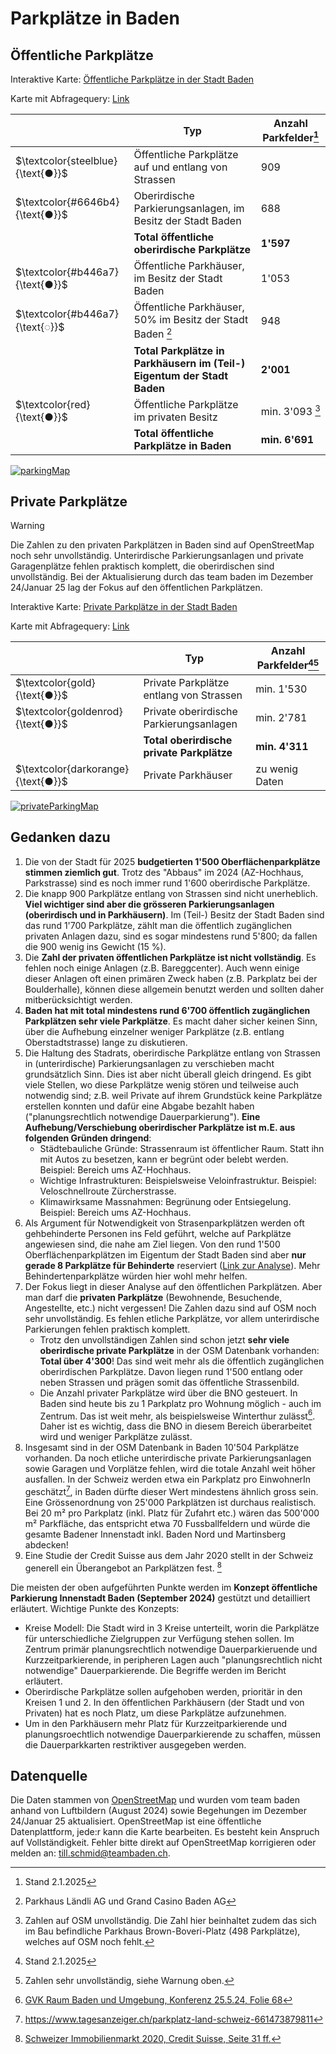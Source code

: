 # Parkplätze in Baden

## Öffentliche Parkplätze
Interaktive Karte: [Öffentliche Parkplätze in der Stadt Baden](https://overpass-turbo.eu/map.html?Q=%2F*%0APUBLIC+PARKING+IN+BADEN%0A*%2F%0A%0A%5Bout%3Ajson%5D%5Btimeout%3A25%5D%3B%0A%0A%2F%2F+Search+Area%0Aarea%28id%3A3601684261%29-%3E.Baden%3B%0A%28%0A++area%28id%3A3601684261%29%3B%0A++area%28id%3A3601684458%29%3B%0A++%29-%3E.BadenWettingen%3B%0A%0A%0A%2F%2F+1%29+Publicly+accessible+street+parking+%28operated+by+city+of+Baden%29%0Anwr%5B%22amenity%22%3D%22parking%22%5D%5B%22access%22%3D%22yes%22%5D%5B%22parking%22%7E%22%5E%28street_side%7Clane%7Con_kerb%7Chalf_on_kerb%29%24%22%5D%28area.Baden%29%3B%0Aout+geom%3B%0A%0Amake+stats+streetParking%3Dsum%28is_tag%28%22capacity%22%29+%3F+number%28t%5B%22capacity%22%5D%29+%3A+0%29%3B%0Aout%3B%0A%0A%2F%2F+2%29+Surface+parkings+operated+by+city+of+Baden%0A%2F%2F+Note%3A+Parking+Schwimmbad+is+located+in+Wettingen%0A%0A%28%0A++nwr%5B%22amenity%22%3D%22parking%22%5D%5B%22access%22%3D%22yes%22%5D%0A++%5B%22parking%22%3D%22surface%22%5D%5B%22operator%22%3D%22Stadt+Baden%22%5D%28area.BadenWettingen%29%3B%0A%29%3B%0Aout+geom%3B%0A%0Amake+stats+surfaceParking%3Dsum%28is_tag%28%22capacity%22%29+%3F+number%28t%5B%22capacity%22%5D%29+%3A+0%29%3B%0Aout%3B%0A%0A%2F%2F+3.1%29+Garages+%28%22Parkh%C3%A4user%22%29+operated+by+city+of+Baden%0A%2F%2F+Garages+can+be+maped+with+amenity%3Dparking_entrance+and%2For+amenity%3Dparking.+To+avoid+doublecounting%2C+only+items+with+a+name+are+shown.%0Anwr%5B%22amenity%22%7E%22%5E%28parking%7Cparking_entrance%29%24%22%5D%5B%22access%22%3D%22yes%22%5D%5B%22name%22%7E%22.%22%5D%5B%22parking%22%7E%22%5E%28multi-storey%7Cunderground%7Crooftop%29%24%22%5D%5B%22operator%22%3D%22Stadt+Baden%22%5D%28area.Baden%29%3B%0A%0Aout+geom%3B%0Amake+stats+garageParkingCity%3Dsum%28is_tag%28%22capacity%22%29+%3F+number%28t%5B%22capacity%22%5D%29+%3A+0%29%3B%0Aout%3B%0A%0A%2F%2F+3.2%29+Garages+%28%22Parkh%C3%A4user%22%29+operated+by+Parkhaus+L%C3%A4ndli+AG+and+Grand+Casino+Baden+AG%0A%2F%2F+Garages+can+be+maped+with+amenity%3Dparking_entrance+and%2For+amenity%3Dparking.+To+avoid+doublecounting%2C+only+items+with+a+name+are+shown.%0A+nwr%5B%22amenity%22%7E%22%5E%28parking%7Cparking_entrance%29%24%22%5D%5B%22access%22%3D%22yes%22%5D%5B%22name%22%7E%22.%22%5D%5B%22parking%22%7E%22%5E%28multi-storey%7Cunderground%7Crooftop%29%24%22%5D%5B%22operator%22%7E%22%5E%28Parkhaus+L%C3%A4ndli+AG%7CGrand+Casino+Baden+AG%29%24%22%5D%28area.Baden%29%3B%0A%0Aout+geom%3B%0Amake+stats+garageParkingLaendliCasino%3Dsum%28is_tag%28%22capacity%22%29+%3F+number%28t%5B%22capacity%22%5D%29+%3A+0%29%3B%0Aout%3B%0A%0A%0A%2F%2F+4%29+Public+parking+%28surface+or+garages%29+operated+by+privates%0A++%0A++++nwr%5B%22amenity%22%7E%22%5E%28parking%7Cparking_entrance%29%24%22%5D%5B%22access%22%3D%22yes%22%5D%5B%22parking%22%7E%22%5E%28surface%7Cmulti-storey%7Cunderground%7Crooftop%29%24%22%5D%5B%22operator%3Atype%22%21%3D%22government%22%5D%5B%22operator%3Atype%22%5D%5B%22operator%22%21%3D%22Parkhaus+L%C3%A4ndli+AG%22%5D%5B%22operator%22%21%3D%22Grand+Casino+Baden+AG%22%5D%28area.Baden%29%3B%0Aout+geom%3B%0Amake+stats+publicParkingByPrivate%3Dsum%28is_tag%28%22capacity%22%29+%3F+number%28t%5B%22capacity%22%5D%29+%3A+0%29%3B%0Aout%3B%0A%0A%2F%2F+MAP+STYLE%0A%0A%0A%0A%0A%0A%0A%0A%0A%0A%0A%0A%0A%0A%0A%0A%0A%0A%0A%0A%0A%0A%0A%0A%0A%0A%0A%0A%0A%0A%0A%0A%0A%0A%0A%0A%0A%0A%2F%2F+Best+use+with+Tile+Server%3A+http%3A%2F%2F%7Bs%7D.basemaps.cartocdn.com%2Flight_all%2F%7Bz%7D%2F%7Bx%7D%2F%7By%7D.png%7B%7Bstyle%3A+%0A%0A*%5Bparking%3Dlane%5D%0A%7B+color%3A+steelblue%3B+fill-color%3Asteelblue%3B+%7D%0A*%5Bparking%3Dstreet_side%5D%0A%7B+color%3A+steelblue%3B+fill-color%3Asteelblue%3B+%7D%0A*%5Bparking%3Don_kerb%5D%0A%7B+color%3A+steelblue%3B+fill-color%3Asteelblue%3B+%7D%0A*%5Bparking%3Dhalf_on_kerb%5D%0A%7B+color%3A+steelblue%3B+fill-color%3Asteelblue%3B+%7D%0A%0A*%5Bparking%3Dsurface%5D%0A%7B+color%3A+%236646b4%3B+fill-color%3A%236646b4%3B+%7D%0A%0A*%5Bparking%3Dmulti-storey%5D%0A%7B+color%3A+%23b446a7%3B+fill-color%3A%23b446a7+%7D%0A*%5Bparking%3Dunderground%5D%0A%7B+color%3A+%23b446a7%3B+fill-color%3A%23b446a7%3B+%7D%0A*%5Bparking%3Drooftop%5D%0A%7B+color%3A+%23b446a7%3B+fill-color%3A%23b446a7%3B+%7D%0A%0A*%5Boperator%3DParkhaus+L%C3%A4ndli+AG%5D%0A%7B+color%3A+%23b446a7%3B+fill-color%3A%23b446a7%3B+dashes%3A1%2C3%3B%7D%0A*%5Boperator%3DGrand+Casino+Baden+AG%5D%0A%7B+color%3A+%23b446a7%3B+fill-color%3A%23b446a7%3B+dashes%3A1%2C3%3B%7D%0A%0A*%5Boperator%3Atype%5D%5Boperator%21%3DStadt+Baden%5D%5Boperator%21%3DParkhaus+L%C3%A4ndli+AG%5D%5Boperator%21%3DGrand+Casino+Baden+AG%5D%0A%7B+color%3A+red%3B+fill-color%3Ared%3B%7D%0A%7Btext%3A+eval%28%22tag%28%27name%27%29%22%29%3B%7D%0A%0A*%5Bcapacity%3E25%5D%0A%7Btext%3A+eval%28%22tag%28%27name%27%29+.+%27+%28%27+.+tag%28%27capacity%27%29+.+%27%29%27%22%29%3B%7D%0A%0A%0A+%7D%7D)

Karte mit Abfragequery: [Link](https://overpass-turbo.eu/s/1WxE)

| | Typ | Anzahl Parkfelder[^3] |
|--|--|--|
| $`\textcolor{steelblue}{\text{●}}`$ |  Öffentliche Parkplätze auf und entlang von Strassen | 909
| $`\textcolor{#6646b4}{\text{●}}`$ | Oberirdische Parkierungsanlagen, im Besitz der Stadt Baden | 688
| | **Total öffentliche oberirdische Parkplätze** | **1'597**
| $`\textcolor{#b446a7}{\text{●}}`$ | Öffentliche Parkhäuser, im Besitz der Stadt Baden | 1'053
| $`\textcolor{#b446a7}{\text{◌}}`$ | Öffentliche Parkhäuser, 50% im Besitz der Stadt Baden [^1] | 948
| | **Total Parkplätze in Parkhäusern im (Teil-) Eigentum der Stadt Baden** | **2'001**
| $`\textcolor{red}{\text{●}}`$ | Öffentliche Parkplätze im privaten Besitz | min. 3'093 [^2]
| | **Total öffentliche Parkplätze in Baden** | **min. 6'691**

[![parkingMap](https://github.com/user-attachments/assets/5425308f-0b49-418a-8a22-af085cf9a5d9)](https://overpass-turbo.eu/map.html?Q=%2F*%0APUBLIC+PARKING+IN+BADEN%0A*%2F%0A%0A%5Bout%3Ajson%5D%5Btimeout%3A25%5D%3B%0A%0A%2F%2F+Search+Area%0Aarea%28id%3A3601684261%29-%3E.Baden%3B%0A%28%0A++area%28id%3A3601684261%29%3B%0A++area%28id%3A3601684458%29%3B%0A++%29-%3E.BadenWettingen%3B%0A%0A%0A%2F%2F+1%29+Publicly+accessible+street+parking+%28operated+by+city+of+Baden%29%0Anwr%5B%22amenity%22%3D%22parking%22%5D%5B%22access%22%3D%22yes%22%5D%5B%22parking%22%7E%22%5E%28street_side%7Clane%7Con_kerb%7Chalf_on_kerb%29%24%22%5D%28area.Baden%29%3B%0Aout+geom%3B%0A%0Amake+stats+streetParking%3Dsum%28is_tag%28%22capacity%22%29+%3F+number%28t%5B%22capacity%22%5D%29+%3A+0%29%3B%0Aout%3B%0A%0A%2F%2F+2%29+Surface+parkings+operated+by+city+of+Baden%0A%2F%2F+Note%3A+Parking+Schwimmbad+is+located+in+Wettingen%0A%0A%28%0A++nwr%5B%22amenity%22%3D%22parking%22%5D%5B%22access%22%3D%22yes%22%5D%0A++%5B%22parking%22%3D%22surface%22%5D%5B%22operator%22%3D%22Stadt+Baden%22%5D%28area.BadenWettingen%29%3B%0A%29%3B%0Aout+geom%3B%0A%0Amake+stats+surfaceParking%3Dsum%28is_tag%28%22capacity%22%29+%3F+number%28t%5B%22capacity%22%5D%29+%3A+0%29%3B%0Aout%3B%0A%0A%2F%2F+3.1%29+Garages+%28%22Parkh%C3%A4user%22%29+operated+by+city+of+Baden%0A%2F%2F+Garages+can+be+maped+with+amenity%3Dparking_entrance+and%2For+amenity%3Dparking.+To+avoid+doublecounting%2C+only+items+with+a+name+are+shown.%0Anwr%5B%22amenity%22%7E%22%5E%28parking%7Cparking_entrance%29%24%22%5D%5B%22access%22%3D%22yes%22%5D%5B%22name%22%7E%22.%22%5D%5B%22parking%22%7E%22%5E%28multi-storey%7Cunderground%7Crooftop%29%24%22%5D%5B%22operator%22%3D%22Stadt+Baden%22%5D%28area.Baden%29%3B%0A%0Aout+geom%3B%0Amake+stats+garageParkingCity%3Dsum%28is_tag%28%22capacity%22%29+%3F+number%28t%5B%22capacity%22%5D%29+%3A+0%29%3B%0Aout%3B%0A%0A%2F%2F+3.2%29+Garages+%28%22Parkh%C3%A4user%22%29+operated+by+Parkhaus+L%C3%A4ndli+AG+and+Grand+Casino+Baden+AG%0A%2F%2F+Garages+can+be+maped+with+amenity%3Dparking_entrance+and%2For+amenity%3Dparking.+To+avoid+doublecounting%2C+only+items+with+a+name+are+shown.%0A+nwr%5B%22amenity%22%7E%22%5E%28parking%7Cparking_entrance%29%24%22%5D%5B%22access%22%3D%22yes%22%5D%5B%22name%22%7E%22.%22%5D%5B%22parking%22%7E%22%5E%28multi-storey%7Cunderground%7Crooftop%29%24%22%5D%5B%22operator%22%7E%22%5E%28Parkhaus+L%C3%A4ndli+AG%7CGrand+Casino+Baden+AG%29%24%22%5D%28area.Baden%29%3B%0A%0Aout+geom%3B%0Amake+stats+garageParkingLaendliCasino%3Dsum%28is_tag%28%22capacity%22%29+%3F+number%28t%5B%22capacity%22%5D%29+%3A+0%29%3B%0Aout%3B%0A%0A%0A%2F%2F+4%29+Public+parking+%28surface+or+garages%29+operated+by+privates%0A++%0A++++nwr%5B%22amenity%22%7E%22%5E%28parking%7Cparking_entrance%29%24%22%5D%5B%22access%22%3D%22yes%22%5D%5B%22parking%22%7E%22%5E%28surface%7Cmulti-storey%7Cunderground%7Crooftop%29%24%22%5D%5B%22operator%3Atype%22%21%3D%22government%22%5D%5B%22operator%3Atype%22%5D%5B%22operator%22%21%3D%22Parkhaus+L%C3%A4ndli+AG%22%5D%5B%22operator%22%21%3D%22Grand+Casino+Baden+AG%22%5D%28area.Baden%29%3B%0Aout+geom%3B%0Amake+stats+publicParkingByPrivate%3Dsum%28is_tag%28%22capacity%22%29+%3F+number%28t%5B%22capacity%22%5D%29+%3A+0%29%3B%0Aout%3B%0A%0A%2F%2F+MAP+STYLE%0A%0A%0A%0A%0A%0A%0A%0A%0A%0A%0A%0A%0A%0A%0A%0A%0A%0A%0A%0A%0A%0A%0A%0A%0A%0A%0A%0A%0A%0A%0A%0A%0A%0A%0A%0A%0A%0A%2F%2F+Best+use+with+Tile+Server%3A+http%3A%2F%2F%7Bs%7D.basemaps.cartocdn.com%2Flight_all%2F%7Bz%7D%2F%7Bx%7D%2F%7By%7D.png%7B%7Bstyle%3A+%0A%0A*%5Bparking%3Dlane%5D%0A%7B+color%3A+steelblue%3B+fill-color%3Asteelblue%3B+%7D%0A*%5Bparking%3Dstreet_side%5D%0A%7B+color%3A+steelblue%3B+fill-color%3Asteelblue%3B+%7D%0A*%5Bparking%3Don_kerb%5D%0A%7B+color%3A+steelblue%3B+fill-color%3Asteelblue%3B+%7D%0A*%5Bparking%3Dhalf_on_kerb%5D%0A%7B+color%3A+steelblue%3B+fill-color%3Asteelblue%3B+%7D%0A%0A*%5Bparking%3Dsurface%5D%0A%7B+color%3A+%236646b4%3B+fill-color%3A%236646b4%3B+%7D%0A%0A*%5Bparking%3Dmulti-storey%5D%0A%7B+color%3A+%23b446a7%3B+fill-color%3A%23b446a7+%7D%0A*%5Bparking%3Dunderground%5D%0A%7B+color%3A+%23b446a7%3B+fill-color%3A%23b446a7%3B+%7D%0A*%5Bparking%3Drooftop%5D%0A%7B+color%3A+%23b446a7%3B+fill-color%3A%23b446a7%3B+%7D%0A%0A*%5Boperator%3DParkhaus+L%C3%A4ndli+AG%5D%0A%7B+color%3A+%23b446a7%3B+fill-color%3A%23b446a7%3B+dashes%3A1%2C3%3B%7D%0A*%5Boperator%3DGrand+Casino+Baden+AG%5D%0A%7B+color%3A+%23b446a7%3B+fill-color%3A%23b446a7%3B+dashes%3A1%2C3%3B%7D%0A%0A*%5Boperator%3Atype%5D%5Boperator%21%3DStadt+Baden%5D%5Boperator%21%3DParkhaus+L%C3%A4ndli+AG%5D%5Boperator%21%3DGrand+Casino+Baden+AG%5D%0A%7B+color%3A+red%3B+fill-color%3Ared%3B%7D%0A%7Btext%3A+eval%28%22tag%28%27name%27%29%22%29%3B%7D%0A%0A*%5Bcapacity%3E25%5D%0A%7Btext%3A+eval%28%22tag%28%27name%27%29+.+%27+%28%27+.+tag%28%27capacity%27%29+.+%27%29%27%22%29%3B%7D%0A%0A%0A+%7D%7D)

## Private Parkplätze
> [!WARNING]
> Die Zahlen zu den privaten Parkplätzen in Baden sind auf OpenStreetMap noch sehr unvollständig. Unterirdische Parkierungsanlagen und private Garagenplätze fehlen praktisch komplett, die oberirdischen sind unvollständig. Bei der Aktualisierung durch das team baden im Dezember 24/Januar 25 lag der Fokus auf den öffentlichen Parkplätzen.

Interaktive Karte: [Private Parkplätze in der Stadt Baden](https://overpass-turbo.eu/map.html?Q=%2F%2F+%40name+Private+Parking+Stadt+Baden%0A%0A%2F*%0APRIVATE+PARKING+IN+BADEN+%28incomplete+data%21%29%0A*%2F%0A%0A%5Bout%3Ajson%5D%5Btimeout%3A25%5D%3B%0A%0A%2F%2F+Search+Area%0Aarea%28id%3A3601684261%29-%3E.Baden%3B%0A%28%0A++area%28id%3A3601684261%29%3B%0A++area%28id%3A3601684458%29%3B%0A++%29-%3E.BadenWettingen%3B%0A%0A%0A%2F%2F+1%29+Private+street+parking+%0Anwr%5B%22amenity%22%3D%22parking%22%5D%5B%22access%22%5D%5B%22access%22%21%3D%22yes%22%5D%5B%22parking%22%7E%22%5E%28street_side%7Clane%7Con_kerb%7Chalf_on_kerb%29%24%22%5D%28area.Baden%29%3B%0Aout+geom%3B%0A%0Amake+stats+streetParking%3Dsum%28is_tag%28%22capacity%22%29+%3F+number%28t%5B%22capacity%22%5D%29+%3A+0%29%3B%0Aout%3B%0A%0A%2F%2F+2%29+Private+surface+parking+%0Anwr%5B%22amenity%22%3D%22parking%22%5D%5B%22access%22%5D%5B%22access%22%21%3D%22yes%22%5D%5B%22parking%22%3D%22surface%22%5D%28area.Baden%29%3B%0Aout+geom%3B%0A%0Amake+stats+surfaceParking%3Dsum%28is_tag%28%22capacity%22%29+%3F+number%28t%5B%22capacity%22%5D%29+%3A+0%29%3B%0Aout%3B%0A%0A%2F%2F+3%29+Private+garage+parking%0A%0Anwr%5B%22amenity%22%7E%22%5E%28parking%7Cparking_entrance%29%24%22%5D%5B%22access%22%5D%5B%22access%22%21%3D%22yes%22%5D%5B%22parking%22%7E%22%5E%28multi-storey%7Cunderground%7Crooftop%29%24%22%5D%28area.Baden%29%3B%0A%0Aout+geom%3B%0Amake+stats+garageParking%3Dsum%28is_tag%28%22capacity%22%29+%3F+number%28t%5B%22capacity%22%5D%29+%3A+0%29%3B%0Aout%3B%0A%0A%2F%2F+MAP+STYLE%0A%0A%0A%0A%0A%0A%0A%0A%0A%0A%0A%0A%0A%0A%0A%0A%0A%0A%0A%0A%0A%0A%0A%0A%0A%0A%0A%0A%2F%2F+Best+use+with+Tile+Server%3A+http%3A%2F%2F%7Bs%7D.basemaps.cartocdn.com%2Flight_all%2F%7Bz%7D%2F%7Bx%7D%2F%7By%7D.png%7B%7Bstyle%3A+%0A%0A*%5Bparking%3Dlane%5D%0A%7B+color%3A+gold%3B+fill-color%3Agold%3B+%7D%0A*%5Bparking%3Dstreet_side%5D%0A%7B+color%3A+gold%3B+fill-color%3Agold%3B+%7D%0A*%5Bparking%3Don_kerb%5D%0A%7B+color%3A+gold%3B+fill-color%3Agold%3B+%7D%0A*%5Bparking%3Dhalf_on_kerb%5D%0A%7B+color%3A+gold%3B+fill-color%3Agold%3B+%7D%0A%0A*%5Bparking%3Dsurface%5D%0A%7B+color%3A+goldenrod%3B+fill-color%3Agoldenrod+%7D%0A%0A*%5Bparking%3Dmulti-storey%5D%0A%7B+color%3A+darkorange%3B+fill-color%3Adarkorange+%7D%0A*%5Bparking%3Dunderground%5D%0A%7B+color%3A+darkorange%3B+fill-color%3Adarkorange+%7D%0A*%5Bparking%3Drooftop%5D%0A%7B+color%3A+darkorange%3B+fill-color%3Adarkorange+%7D%0A%0A*%5Bcapacity%3E25%5D%0A%7Btext%3A+eval%28%22tag%28%27name%27%29+.+%27+%28%27+.+tag%28%27capacity%27%29+.+%27%29%27%22%29%3B%7D%0A%0A+%7D%7D)

Karte mit Abfragequery: [Link](https://overpass-turbo.eu/s/1WxG)

| | Typ | Anzahl Parkfelder[^3][^7] |
|--|--|--|
| $`\textcolor{gold}{\text{●}}`$ |  Private Parkplätze entlang von Strassen | min. 1'530
| $`\textcolor{goldenrod}{\text{●}}`$ | Private oberirdische Parkierungsanlagen | min. 2'781
| | **Total oberirdische private Parkplätze** | **min. 4'311**
| $`\textcolor{darkorange}{\text{●}}`$ | Private Parkhäuser | zu wenig Daten

[![privateParkingMap](https://github.com/user-attachments/assets/1cf6daed-059a-4121-bc6e-91d716e464eb)](https://overpass-turbo.eu/map.html?Q=%2F%2F+%40name+Private+Parking+Stadt+Baden%0A%0A%2F*%0APRIVATE+PARKING+IN+BADEN+%28incomplete+data%21%29%0A*%2F%0A%0A%5Bout%3Ajson%5D%5Btimeout%3A25%5D%3B%0A%0A%2F%2F+Search+Area%0Aarea%28id%3A3601684261%29-%3E.Baden%3B%0A%28%0A++area%28id%3A3601684261%29%3B%0A++area%28id%3A3601684458%29%3B%0A++%29-%3E.BadenWettingen%3B%0A%0A%0A%2F%2F+1%29+Private+street+parking+%0Anwr%5B%22amenity%22%3D%22parking%22%5D%5B%22access%22%5D%5B%22access%22%21%3D%22yes%22%5D%5B%22parking%22%7E%22%5E%28street_side%7Clane%7Con_kerb%7Chalf_on_kerb%29%24%22%5D%28area.Baden%29%3B%0Aout+geom%3B%0A%0Amake+stats+streetParking%3Dsum%28is_tag%28%22capacity%22%29+%3F+number%28t%5B%22capacity%22%5D%29+%3A+0%29%3B%0Aout%3B%0A%0A%2F%2F+2%29+Private+surface+parking+%0Anwr%5B%22amenity%22%3D%22parking%22%5D%5B%22access%22%5D%5B%22access%22%21%3D%22yes%22%5D%5B%22parking%22%3D%22surface%22%5D%28area.Baden%29%3B%0Aout+geom%3B%0A%0Amake+stats+surfaceParking%3Dsum%28is_tag%28%22capacity%22%29+%3F+number%28t%5B%22capacity%22%5D%29+%3A+0%29%3B%0Aout%3B%0A%0A%2F%2F+3%29+Private+garage+parking%0A%0Anwr%5B%22amenity%22%7E%22%5E%28parking%7Cparking_entrance%29%24%22%5D%5B%22access%22%5D%5B%22access%22%21%3D%22yes%22%5D%5B%22parking%22%7E%22%5E%28multi-storey%7Cunderground%7Crooftop%29%24%22%5D%28area.Baden%29%3B%0A%0Aout+geom%3B%0Amake+stats+garageParking%3Dsum%28is_tag%28%22capacity%22%29+%3F+number%28t%5B%22capacity%22%5D%29+%3A+0%29%3B%0Aout%3B%0A%0A%2F%2F+MAP+STYLE%0A%0A%0A%0A%0A%0A%0A%0A%0A%0A%0A%0A%0A%0A%0A%0A%0A%0A%0A%0A%0A%0A%0A%0A%0A%0A%0A%0A%2F%2F+Best+use+with+Tile+Server%3A+http%3A%2F%2F%7Bs%7D.basemaps.cartocdn.com%2Flight_all%2F%7Bz%7D%2F%7Bx%7D%2F%7By%7D.png%7B%7Bstyle%3A+%0A%0A*%5Bparking%3Dlane%5D%0A%7B+color%3A+gold%3B+fill-color%3Agold%3B+%7D%0A*%5Bparking%3Dstreet_side%5D%0A%7B+color%3A+gold%3B+fill-color%3Agold%3B+%7D%0A*%5Bparking%3Don_kerb%5D%0A%7B+color%3A+gold%3B+fill-color%3Agold%3B+%7D%0A*%5Bparking%3Dhalf_on_kerb%5D%0A%7B+color%3A+gold%3B+fill-color%3Agold%3B+%7D%0A%0A*%5Bparking%3Dsurface%5D%0A%7B+color%3A+goldenrod%3B+fill-color%3Agoldenrod+%7D%0A%0A*%5Bparking%3Dmulti-storey%5D%0A%7B+color%3A+darkorange%3B+fill-color%3Adarkorange+%7D%0A*%5Bparking%3Dunderground%5D%0A%7B+color%3A+darkorange%3B+fill-color%3Adarkorange+%7D%0A*%5Bparking%3Drooftop%5D%0A%7B+color%3A+darkorange%3B+fill-color%3Adarkorange+%7D%0A%0A*%5Bcapacity%3E25%5D%0A%7Btext%3A+eval%28%22tag%28%27name%27%29+.+%27+%28%27+.+tag%28%27capacity%27%29+.+%27%29%27%22%29%3B%7D%0A%0A+%7D%7D)

## Gedanken dazu

1. Die von der Stadt für 2025 **budgetierten 1'500 Oberflächenparkplätze stimmen ziemlich gut**. Trotz des "Abbaus" im 2024 (AZ-Hochhaus, Parkstrasse) sind es noch immer rund 1'600 oberirdische Parkplätze.
2. Die knapp 900 Parkplätze entlang von Strassen sind nicht unerheblich. **Viel wichtiger sind aber die grösseren Parkierungsanlagen (oberirdisch und in Parkhäusern)**. Im (Teil-) Besitz der Stadt Baden sind das rund 1'700 Parkplätze, zählt man die öffentlich zugänglichen privaten Anlagen dazu, sind es sogar mindestens rund 5'800; da fallen die 900 wenig ins Gewicht (15 %).
3. Die **Zahl der privaten öffentlichen Parkplätze ist nicht vollständig**. Es fehlen noch einige Anlagen (z.B. Bareggcenter). Auch wenn einige dieser Anlagen oft einen primären Zweck haben (z.B. Parkplatz bei der Boulderhalle), können diese allgemein benutzt werden und sollten daher mitberücksichtigt werden.
4. **Baden hat mit total mindestens rund 6'700 öffentlich zugänglichen Parkplätzen sehr viele Parkplätze**. Es macht daher sicher keinen Sinn, über die Aufhebung einzelner weniger Parkplätze (z.B. entlang Oberstadtstrasse) lange zu diskutieren.
5. Die Haltung des Stadrats, oberirdische Parkplätze entlang von Strassen in (unterirdische) Parkierungsanlagen zu verschieben macht grundsätzlich Sinn. Dies ist aber nicht überall gleich dringend. Es gibt viele Stellen, wo diese Parkplätze wenig stören und teilweise auch notwendig sind; z.B. weil Private auf ihrem Grundstück keine Parkplätze erstellen konnten und dafür eine Abgabe bezahlt haben ("planungsrechtlich notwendige Dauerparkierung"). **Eine Aufhebung/Verschiebung oberirdischer Parkplätze ist m.E. aus folgenden Gründen dringend**:
   - Städtebauliche Gründe: Strassenraum ist öffentlicher Raum. Statt ihn mit Autos zu besetzen, kann er begrünt oder belebt werden. Beispiel: Bereich ums AZ-Hochhaus.
   - Wichtige Infrastrukturen: Beispielsweise Veloinfrastruktur. Beispiel: Veloschnellroute Zürcherstrasse.
   - Klimawirksame Massnahmen: Begrünung oder Entsiegelung. Beispiel: Bereich ums AZ-Hochhaus.
6. Als Argument für Notwendigkeit von Strasenparkplätzen werden oft gehbehinderte Personen ins Feld geführt, welche auf Parkplätze angewiesen sind, die nahe am Ziel liegen. Von den rund 1'500 Oberflächenparkplätzen im Eigentum der Stadt Baden sind aber **nur gerade 8 Parkplätze für Behinderte** reserviert ([Link zur Analyse](https://overpass-turbo.eu/s/1WxI)). Mehr Behindertenparkplätze würden hier wohl mehr helfen. 
7. Der Fokus liegt in dieser Analyse auf den öffentlichen Parkplätzen. Aber man darf die **privaten Parkplätze** (Bewohnende, Besuchende, Angestellte, etc.) nicht vergessen! Die Zahlen dazu sind auf OSM noch sehr unvollständig. Es fehlen etliche Parkplätze, vor allem unterirdische Parkierungen fehlen praktisch komplett.
   - Trotz den unvollständigen Zahlen sind schon jetzt **sehr viele oberirdische private Parkplätze** in der OSM Datenbank vorhanden: **Total über 4'300**! Das sind weit mehr als die öffentlich zugänglichen oberirdischen Parkplätze. Davon liegen rund 1'500 entlang oder neben Strassen und prägen somit das öffentliche Strassenbild. 
   - Die Anzahl privater Parkplätze wird über die BNO gesteuert. In Baden sind heute bis zu 1 Parkplatz pro Wohnung möglich - auch im Zentrum. Das ist weit mehr, als beispielsweise Winterthur zulässt[^4]. Daher ist es wichtig, dass die BNO in diesem Bereich überarbeitet wird und weniger Parkplätze zulässt.
8. Insgesamt sind in der OSM Datenbank in Baden 10'504 Parkplätze vorhanden. Da noch etliche unterirdische private Parkierungsanlagen sowie Garagen und Vorplätze fehlen, wird die totale Anzahl weit höher ausfallen. In der Schweiz werden etwa ein Parkplatz pro EinwohnerIn geschätzt[^5], in Baden dürfte dieser Wert mindestens ähnlich gross sein. Eine Grössenordnung von 25'000 Parkplätzen ist durchaus realistisch. Bei 20 m² pro Parkplatz (inkl. Platz für Zufahrt etc.) wären das 500'000 m² Parkfläche, das entspricht etwa 70 Fussballfeldern und würde die gesamte Badener Innenstadt inkl. Baden Nord und Martinsberg abdecken!
9. Eine Studie der Credit Suisse aus dem Jahr 2020 stellt in der Schweiz generell ein Überangebot an Parkplätzen fest. [^6]

Die meisten der oben aufgeführten Punkte werden im **Konzept öffentliche Parkierung Innenstadt Baden (September 2024)** gestützt und detailliert erläutert. Wichtige Punkte des Konzepts:
- Kreise Modell: Die Stadt wird in 3 Kreise unterteilt, worin die Parkplätze für unterschiedliche Zielgruppen zur Verfügung stehen sollen. Im Zentrum primär planungsrechtlich notwendige Dauerparkieruende und Kurzzeitparkierende, in peripheren Lagen auch "planungsrechtlich nicht notwendige" Dauerparkierende. Die Begriffe werden im Bericht erläutert.
- Oberirdische Parkplätze sollen aufgehoben werden, prioritär in den Kreisen 1 und 2. In den öffentlichen Parkhäusern (der Stadt und von Privaten) hat es noch Platz, um diese Parkplätze aufzunehmen.
- Um in den Parkhäusern mehr Platz für Kurzzeitparkierende und planungsroechtlich notwendige Dauerparkierende zu schaffen, müssen die Dauerparkkarten restriktiver ausgegeben werden.

## Datenquelle
Die Daten stammen von [OpenStreetMap](https://www.openstreetmap.org/) und wurden vom team baden anhand von Luftbildern (August 2024) sowie Begehungen im Dezember 24/Januar 25 aktualisiert. OpenStreetMap ist eine öffentliche Datenplattform, jede:r kann die Karte bearbeiten. Es besteht kein Anspruch auf Vollständigkeit.
Fehler bitte direkt auf OpenStreetMap korrigieren oder melden an: till.schmid@teambaden.ch.

[^1]: Parkhaus Ländli AG und Grand Casino Baden AG
[^2]: Zahlen auf OSM unvollständig. Die Zahl hier beinhaltet zudem das sich im Bau befindliche Parkhaus Brown-Boveri-Platz (498 Parkplätze), welches auf OSM noch fehlt.
[^3]: Stand 2.1.2025
[^4]: [GVK Raum Baden und Umgebung, Konferenz 25.5.24, Folie 68](https://www.ag.ch/media/kanton-aargau/bvu/mobilitaet-und-verkehr/gesamtverkehrsplanung/gvk-region-ostaargau/raum-baden-und-umgebung/projektdokumentation/20240525-gvk-raum-baden-uu-mok4a-vollst-ndig-1.pdf)
[^5]: https://www.tagesanzeiger.ch/parkplatz-land-schweiz-661473879811
[^6]: [Schweizer Immobilienmarkt 2020, Credit Suisse, Seite 31 ff.](./schweizer-immobilienmarkt-2020.pdf)
[^7]: Zahlen sehr unvollständig, siehe Warnung oben.
